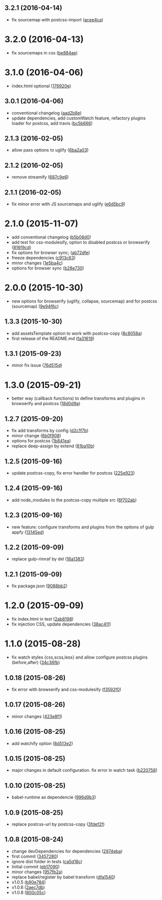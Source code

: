 <a name="3.2.1"></a>
## 3.2.1 (2016-04-14)

* fix sourcemap with postcss-import ([acee4ca](https://github.com/geut/gulp-appfy-tasks/commit/acee4ca))



<a name="3.2.0"></a>
# 3.2.0 (2016-04-13)

* fix sourcemaps in css ([be884ae](https://github.com/geut/gulp-appfy-tasks/commit/be884ae))



<a name="3.1.0"></a>
# 3.1.0 (2016-04-06)

* index.html optional ([176920e](https://github.com/geut/gulp-appfy-tasks/commit/176920e))



<a name="3.0.1"></a>
## 3.0.1 (2016-04-06)

* conventional changelog ([aad2b8e](https://github.com/geut/gulp-appfy-tasks/commit/aad2b8e))
* update dependencies, add customWatch feature, refactory plugins loader for postcss, add travis ([bc5b666](https://github.com/geut/gulp-appfy-tasks/commit/bc5b666))



<a name="2.1.3"></a>
## 2.1.3 (2016-02-05)


* allow pass options to uglify ([6ba2a03](https://github.com/geut/gulp-appfy-tasks/commit/6ba2a03))



<a name="2.1.2"></a>
## 2.1.2 (2016-02-05)


* remove streamify ([687c9e6](https://github.com/geut/gulp-appfy-tasks/commit/687c9e6))



<a name="2.1.1"></a>
## 2.1.1 (2016-02-05)


* fix minor error with JS sourcemaps and uglify ([e6d5bc9](https://github.com/geut/gulp-appfy-tasks/commit/e6d5bc9))



<a name="2.1.0"></a>
# 2.1.0 (2015-11-07)


* add conventional changelog ([b5b08d0](https://github.com/geut/gulp-appfy-tasks/commit/b5b08d0))
* add test for css-modulesify, option to disabled postcss or browserify ([816f9cd](https://github.com/geut/gulp-appfy-tasks/commit/816f9cd))
* fix options for browser sync; ([ab72dfe](https://github.com/geut/gulp-appfy-tasks/commit/ab72dfe))
* freeze dependencies ([c913c63](https://github.com/geut/gulp-appfy-tasks/commit/c913c63))
* minor changes ([1e5ba4c](https://github.com/geut/gulp-appfy-tasks/commit/1e5ba4c))
* options for browser sync ([b28e730](https://github.com/geut/gulp-appfy-tasks/commit/b28e730))



<a name="2.0.0"></a>
# 2.0.0 (2015-10-30)


* new options for browserify (uglify, collapse, sourcemap) and for postcss (sourcemap) ([9e94f6c](https://github.com/geut/gulp-appfy-tasks/commit/9e94f6c))



<a name="1.3.3"></a>
## 1.3.3 (2015-10-30)


* add assetsTemplate option to work with postcss-copy ([8c8058a](https://github.com/geut/gulp-appfy-tasks/commit/8c8058a))
* first release of the README.md ([fa31619](https://github.com/geut/gulp-appfy-tasks/commit/fa31619))



<a name="1.3.1"></a>
## 1.3.1 (2015-09-23)


* minor fix issue ([76d515d](https://github.com/geut/gulp-appfy-tasks/commit/76d515d))



<a name="1.3.0"></a>
# 1.3.0 (2015-09-21)


* better way (callback functions) to define transforms and plugins in browserify and postcss ([18d0d9a](https://github.com/geut/gulp-appfy-tasks/commit/18d0d9a))



<a name="1.2.7"></a>
## 1.2.7 (2015-09-20)


* fix add transforms by config ([d2c1f7b](https://github.com/geut/gulp-appfy-tasks/commit/d2c1f7b))
* minor change ([6b0f908](https://github.com/geut/gulp-appfy-tasks/commit/6b0f908))
* options for postcss ([1b841ea](https://github.com/geut/gulp-appfy-tasks/commit/1b841ea))
* replace deep-assign by extend ([81ba10b](https://github.com/geut/gulp-appfy-tasks/commit/81ba10b))



<a name="1.2.5"></a>
## 1.2.5 (2015-09-16)


* update postcss-copy, fix error handler for postcss ([225e923](https://github.com/geut/gulp-appfy-tasks/commit/225e923))



<a name="1.2.4"></a>
## 1.2.4 (2015-09-16)


* add node_modules to the postcss-copy multiple src ([6f702ab](https://github.com/geut/gulp-appfy-tasks/commit/6f702ab))



<a name="1.2.3"></a>
## 1.2.3 (2015-09-16)


* new feature: configure transforms and plugins from the options of gulp appfy ([13145ed](https://github.com/geut/gulp-appfy-tasks/commit/13145ed))



<a name="1.2.2"></a>
## 1.2.2 (2015-09-09)


* replace gulp-rimraf by del ([16a1383](https://github.com/geut/gulp-appfy-tasks/commit/16a1383))



<a name="1.2.1"></a>
## 1.2.1 (2015-09-09)


* fix package.json ([9088bb2](https://github.com/geut/gulp-appfy-tasks/commit/9088bb2))



<a name="1.2.0"></a>
# 1.2.0 (2015-09-09)


* fix index.html in test ([2ab8198](https://github.com/geut/gulp-appfy-tasks/commit/2ab8198))
* fix injection CSS, update dependencies ([38ac411](https://github.com/geut/gulp-appfy-tasks/commit/38ac411))



<a name="1.1.0"></a>
# 1.1.0 (2015-08-28)


* fix watch styles {css,scss,less} and allow configure postcss plugins (before,after) ([34c36fb](https://github.com/geut/gulp-appfy-tasks/commit/34c36fb))



<a name="1.0.18"></a>
## 1.0.18 (2015-08-26)


* fix error with browserify and css-modulesify ([f3592f0](https://github.com/geut/gulp-appfy-tasks/commit/f3592f0))



<a name="1.0.17"></a>
## 1.0.17 (2015-08-26)


* minor changes ([423e8f1](https://github.com/geut/gulp-appfy-tasks/commit/423e8f1))



<a name="1.0.16"></a>
## 1.0.16 (2015-08-25)


* add watchify option ([8d513e2](https://github.com/geut/gulp-appfy-tasks/commit/8d513e2))



<a name="1.0.15"></a>
## 1.0.15 (2015-08-25)


* major changes in default configuration. fix error in watch task ([b220758](https://github.com/geut/gulp-appfy-tasks/commit/b220758))



<a name="1.0.10"></a>
## 1.0.10 (2015-08-25)


* babel-runtime as dependencie ([996d9b3](https://github.com/geut/gulp-appfy-tasks/commit/996d9b3))



<a name="1.0.9"></a>
## 1.0.9 (2015-08-25)


* replace postcss-url by postcss-copy ([3fdef2f](https://github.com/geut/gulp-appfy-tasks/commit/3fdef2f))



<a name="1.0.8"></a>
## 1.0.8 (2015-08-24)


* change devDependencies for dependencies ([2974eba](https://github.com/geut/gulp-appfy-tasks/commit/2974eba))
* first commit ([3457280](https://github.com/geut/gulp-appfy-tasks/commit/3457280))
* ignore dist folder in tests ([ca5d18c](https://github.com/geut/gulp-appfy-tasks/commit/ca5d18c))
* Initial commit ([eb17090](https://github.com/geut/gulp-appfy-tasks/commit/eb17090))
* minor changes ([957fb2a](https://github.com/geut/gulp-appfy-tasks/commit/957fb2a))
* replace babel/register by babel transform ([dfa1540](https://github.com/geut/gulp-appfy-tasks/commit/dfa1540))
* v1.0.5 ([b90e784](https://github.com/geut/gulp-appfy-tasks/commit/b90e784))
* v1.0.6 ([2aec7db](https://github.com/geut/gulp-appfy-tasks/commit/2aec7db))
* v1.0.8 ([800c05c](https://github.com/geut/gulp-appfy-tasks/commit/800c05c))
